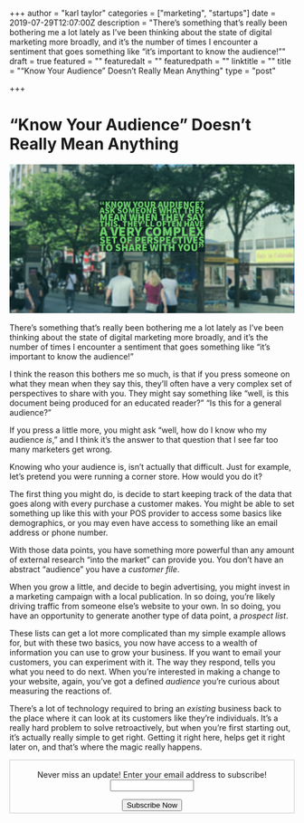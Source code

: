 +++
author = "karl taylor"
categories = ["marketing", "startups"]
date = 2019-07-29T12:07:00Z
description = "There’s something that’s really been bothering me a lot lately as I’ve been thinking about the state of digital marketing more broadly, and it’s the number of times I encounter a sentiment that goes something like “it’s important to know the audience!”"
draft = true
featured = ""
featuredalt = ""
featuredpath = ""
linktitle = ""
title = "“Know Your Audience” Doesn’t Really Mean Anything"
type = "post"

+++
# “Know Your Audience” Doesn’t Really Mean Anything

![](https://raw.githubusercontent.com/karljtaylor/kjt/blog/content/assets/ae3ce53a-aa10-4af4-899e-5ed256c93dde.png)

There’s something that’s really been bothering me a lot lately as I’ve been thinking about the state of digital marketing more broadly, and it’s the number of times I encounter a sentiment that goes something like “it’s important to know the audience!”

I think the reason this bothers me so much, is that if you press someone on what they mean when they say this, they’ll often have a very complex set of perspectives to share with you. They might say something like “well, is this document being produced for an educated reader?” “Is this for a general audience?”

If you press a little more, you might ask “well, how do I know who my audience _is_,” and I think it’s the answer to that question that I see far too many marketers get wrong.

Knowing who your audience is, isn’t actually that difficult. Just for example, let’s pretend you were running a corner store. How would you do it?

The first thing you might do, is decide to start keeping track of the data that goes along with every purchase a customer makes. You might be able to set something up like this with your POS provider to access some basics like demographics, or you may even have access to something like an email address or phone number.

With those data points, you have something more powerful than any amount of external research “into the market” can provide you. You don’t have an abstract “audience” you have a _customer file_.

When you grow a little, and decide to begin advertising, you might invest in a marketing campaign with a local publication. In so doing, you’re likely driving traffic from someone else’s website to your own. In so doing, you have an opportunity to generate another type of data point, a _prospect list_.

These lists can get a lot more complicated than my simple example allows for, but with these two basics, you now have access to a wealth of information you can use to grow your business. If you want to email your customers, you can experiment with it. The way they respond, tells you what you need to do next. When you’re interested in making a change to your website, again, you’ve got a defined _audience_ you’re curious about measuring the reactions of.

There’s a lot of technology required to bring an _existing_ business back to the place where it can look at its customers like they’re individuals. It’s a really hard problem to solve retroactively, but when you’re first starting out, it’s actually really simple to get right. Getting it right here, helps get it right later on, and that’s where the magic really happens.

<form style="border:1px solid #ccc;padding:3px;text-align: center;" action="https://tinyletter.com/karljtaylor" method="post" target="popupwindow" onsubmit="window.open('https://tinyletter.com/karljtaylor', 'popupwindow', 'scrollbars=yes,width=800,height=600');return true" _lpchecked="1">
<p style="
display: flex;
align-items: center;
flex-direction: column;
"><label for="tlemail">Never miss an update! Enter your email address to subscribe!</label>
<input type="text" name="email" id="tlemail" style="
width: 140px;
"></p>
<input type="hidden" value="1" name="embed"><input type="submit" value="Subscribe Now">
</form>